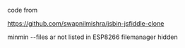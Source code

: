 code from

https://github.com/swapnilmishra/jsbin-jsfiddle-clone

minmin --files ar not listed in ESP8266 filemanager hidden
